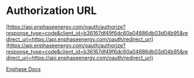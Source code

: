 # Authorization URL

[https://api.enphaseenergy.com/oauth/authorize?response_type=code&client_id=b36167df49f6dc60a04886db03d04b95&redirect_uri=https://api.enphaseenergy.com/oauth/redirect_uri](https://api.enphaseenergy.com/oauth/authorize?response_type=code&client_id=b36167df49f6dc60a04886db03d04b95&redirect_uri=https://api.enphaseenergy.com/oauth/redirect_uri)

[Enphase Docs](https://developer-v4.enphase.com/docs.html)